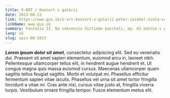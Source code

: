 ```yaml
---
title: X-ART / Koncert v galérii
date: 2023-08-23
link: https://www.gus.sk/x-art-koncert-v-galerii-peter-zwiebel-viola-solo/
linkName: www.gus.sk
summary: Fantázia II. Na sekvenciu Victimae paschali, op. 63 odznie v podaní Petra Zwiebela v stredu 28.8.2023 o 19:00 hod v Galérii umelcov Spiša, Zimná 46 v Spišskej Novej Vsi.
lang: sk
slug: spis-08-2023
---
```


 ***Lorem ipsum dolor sit amet***, consectetur adipiscing elit. Sed eu venenatis dui. Praesent sit amet sapien elementum, euismod arcu in, laoreet nibh. Pellentesque ullamcorper tellus elit, in hendrerit augue hendrerit et. Ut congue magna quis massa euismod cursus. Maecenas ullamcorper quam sagittis tellus feugiat sagittis. Morbi et volutpat mi. Phasellus efficitur fermentum sapien vitae iaculis. Phasellus vel urna sit amet tortor fringilla tincidunt a vitae mi. Cras ante nisl, cursus vitae justo at, fringilla viverra turpis. Vestibulum ornare fringilla tempor. Fusce elementum metus elit.